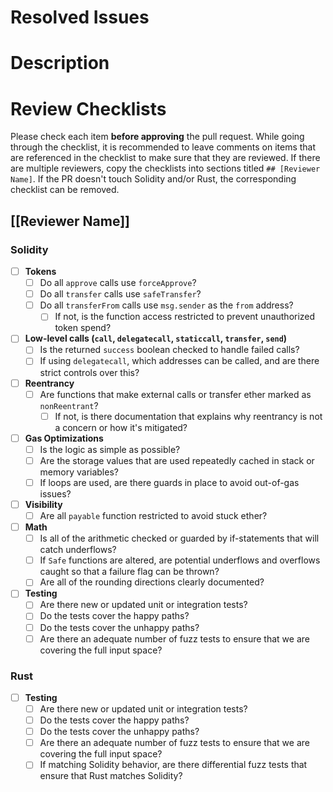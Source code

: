 # Resolved Issues

# Description

# Review Checklists

Please check each item **before approving** the pull request. While going
through the checklist, it is recommended to leave comments on items that are
referenced in the checklist to make sure that they are reviewed. If there are
multiple reviewers, copy the checklists into sections titled `## [Reviewer Name]`.
If the PR doesn't touch Solidity and/or Rust, the corresponding checklist can
be removed.

## [[Reviewer Name]]

### Solidity

- [ ] **Tokens**
    - [ ] Do all `approve` calls use `forceApprove`?
    - [ ] Do all `transfer` calls use `safeTransfer`?
    - [ ] Do all `transferFrom` calls use `msg.sender` as the `from` address?
        - [ ] If not, is the function access restricted to prevent unauthorized
              token spend?
- [ ] **Low-level calls (`call`, `delegatecall`, `staticcall`, `transfer`, `send`)**
    - [ ] Is the returned `success` boolean checked to handle failed calls?
    - [ ] If using `delegatecall`, which addresses can be called, and are there
          strict controls over this?
- [ ] **Reentrancy**
    - [ ] Are functions that make external calls or transfer ether marked as `nonReentrant`?
        - [ ] If not, is there documentation that explains why reentrancy is
              not a concern or how it's mitigated?
- [ ] **Gas Optimizations**
    - [ ] Is the logic as simple as possible?
    - [ ] Are the storage values that are used repeatedly cached in stack or
          memory variables?
    - [ ] If loops are used, are there guards in place to avoid out-of-gas
          issues?
- [ ] **Visibility**
    - [ ] Are all `payable` function restricted to avoid stuck ether?
- [ ] **Math**
    - [ ] Is all of the arithmetic checked or guarded by if-statements that will
          catch underflows?
    - [ ] If `Safe` functions are altered, are potential underflows and
          overflows caught so that a failure flag can be thrown?
    - [ ] Are all of the rounding directions clearly documented?
- [ ] **Testing**
    - [ ] Are there new or updated unit or integration tests?
    - [ ] Do the tests cover the happy paths?
    - [ ] Do the tests cover the unhappy paths?
    - [ ] Are there an adequate number of fuzz tests to ensure that we are
          covering the full input space?

### Rust

- [ ] **Testing**
    - [ ] Are there new or updated unit or integration tests?
    - [ ] Do the tests cover the happy paths?
    - [ ] Do the tests cover the unhappy paths?
    - [ ] Are there an adequate number of fuzz tests to ensure that we are
          covering the full input space?
    - [ ] If matching Solidity behavior, are there differential fuzz tests that
          ensure that Rust matches Solidity?
